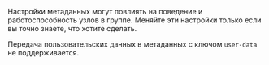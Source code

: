 Настройки метаданных могут повлиять на поведение и работоспособность узлов в группе. Меняйте эти настройки только если вы точно знаете, что хотите сделать.

Передача пользовательских данных в метаданных с ключом `user-data` не поддерживается.
